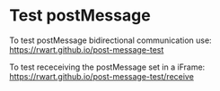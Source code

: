 # Test postMessage

To test postMessage bidirectional communication use: <https://rwart.github.io/post-message-test>

To test receceiving the postMessage set in a iFrame: <https://rwart.github.io/post-message-test/receive>
